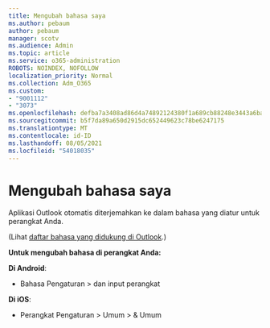 ```yaml
---
title: Mengubah bahasa saya
ms.author: pebaum
author: pebaum
manager: scotv
ms.audience: Admin
ms.topic: article
ms.service: o365-administration
ROBOTS: NOINDEX, NOFOLLOW
localization_priority: Normal
ms.collection: Adm_O365
ms.custom:
- "9001112"
- "3073"
ms.openlocfilehash: defba7a3408ad86d4a74892124380f1a689cb88248e3443a6ba45e040bbe11a8
ms.sourcegitcommit: b5f7da89a650d2915dc652449623c78be6247175
ms.translationtype: MT
ms.contentlocale: id-ID
ms.lasthandoff: 08/05/2021
ms.locfileid: "54018035"
---
```

# <a name="change-my-language"></a>Mengubah bahasa saya

Aplikasi Outlook otomatis diterjemahkan ke dalam bahasa yang diatur untuk perangkat Anda. 

(Lihat [daftar bahasa yang didukung di Outlook](https://acompli.helpshift.com/a/outlook/?s=general-questions&f=in-which-languages-is-your-app-translated).) 

**Untuk mengubah bahasa di perangkat Anda:** 

**Di Android**: 

- Bahasa Pengaturan > dan input perangkat 

**Di iOS**: 

- Perangkat Pengaturan > Umum > & Umum 
